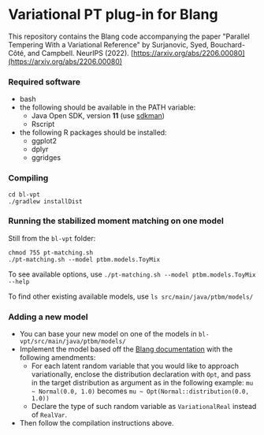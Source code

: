 # Variational PT plug-in for Blang

This repository contains the Blang code accompanying the paper
"Parallel Tempering With a Variational Reference" by Surjanovic, Syed, Bouchard-Côté, and Campbell. NeurIPS (2022).
[https://arxiv.org/abs/2206.00080](https://arxiv.org/abs/2206.00080)

### Required software

- bash
- the following should be available in the PATH variable:
    - Java Open SDK, version **11** (use [sdkman](https://sdkman.io/))
    - Rscript
- the following R packages should be installed:
    - ggplot2
    - dplyr
    - ggridges


### Compiling

```
cd bl-vpt
./gradlew installDist
```


### Running the stabilized moment matching on one model

Still from the ``bl-vpt`` folder:

```
chmod 755 pt-matching.sh
./pt-matching.sh --model ptbm.models.ToyMix
```

To see available options, use ``./pt-matching.sh --model ptbm.models.ToyMix --help``

To find other existing available models, use ``ls src/main/java/ptbm/models/``


### Adding a new model

- You can base your new model on one of the models in ``bl-vpt/src/main/java/ptbm/models/``
- Implement the model based off the [Blang documentation](https://arxiv.org/pdf/1912.10396.pdf) with the following amendments:
    - For each latent random variable that you would like to approach variationally, enclose the distribution declaration with ``Opt``, and pass in the target distribution as argument as in the following example: ``mu ~ Normal(0.0, 1.0)`` becomes ``mu ~ Opt(Normal::distribution(0.0, 1.0))``
    - Declare the type of such random variable as ``VariationalReal`` instead of ``RealVar``.
- Then follow the compilation instructions above.
